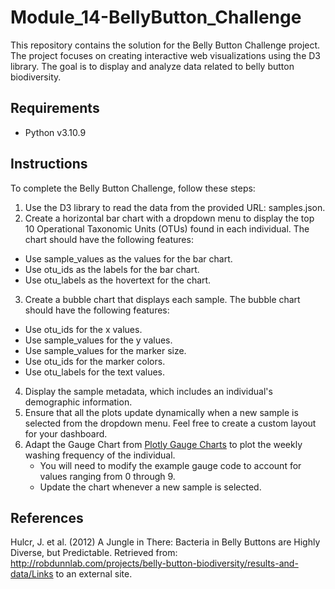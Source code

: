 # Module_14-BellyButton_Challenge
This repository contains the solution for the Belly Button Challenge project. The project focuses on creating interactive web visualizations using the D3 library. The goal is to display and analyze data related to belly button biodiversity.

## Requirements
* Python v3.10.9

## Instructions
To complete the Belly Button Challenge, follow these steps:

1) Use the D3 library to read the data from the provided URL: samples.json.
2) Create a horizontal bar chart with a dropdown menu to display the top 10 Operational Taxonomic Units (OTUs) found in each individual. The chart should have the following features:
* Use sample_values as the values for the bar chart.
* Use otu_ids as the labels for the bar chart.
* Use otu_labels as the hovertext for the chart.

3) Create a bubble chart that displays each sample. The bubble chart should have the following features:
* Use otu_ids for the x values.
* Use sample_values for the y values.
* Use sample_values for the marker size.
* Use otu_ids for the marker colors.
* Use otu_labels for the text values.

4) Display the sample metadata, which includes an individual's demographic information. 
5) Ensure that all the plots update dynamically when a new sample is selected from the dropdown menu. Feel free to create a custom layout for your dashboard.
6) Adapt the Gauge Chart from [Plotly Gauge Charts](https://plot.ly/javascript/gauge-charts/) to plot the weekly washing frequency of the individual.
   - You will need to modify the example gauge code to account for values ranging from 0 through 9.
   - Update the chart whenever a new sample is selected.


## References
Hulcr, J. et al. (2012) A Jungle in There: Bacteria in Belly Buttons are Highly Diverse, but Predictable. Retrieved from: http://robdunnlab.com/projects/belly-button-biodiversity/results-and-data/Links to an external site.
